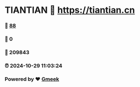 # TIANTIAN :link: https://tiantian.cn 
### :page_facing_up: [88](https://tiantian.cn/tag.html) 
### :speech_balloon: 0 
### :hibiscus: 209843 
### :alarm_clock: 2024-10-29 11:03:24 
### Powered by :heart: [Gmeek](https://github.com/Meekdai/Gmeek)

